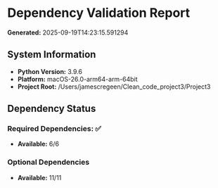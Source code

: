 # Dependency Validation Report

**Generated:** 2025-09-19T14:23:15.591294

## System Information

- **Python Version:** 3.9.6
- **Platform:** macOS-26.0-arm64-arm-64bit
- **Project Root:** /Users/jamescregeen/Clean_code_project3/Project3

## Dependency Status

### Required Dependencies: ✅

- **Available:** 6/6

### Optional Dependencies

- **Available:** 11/11
